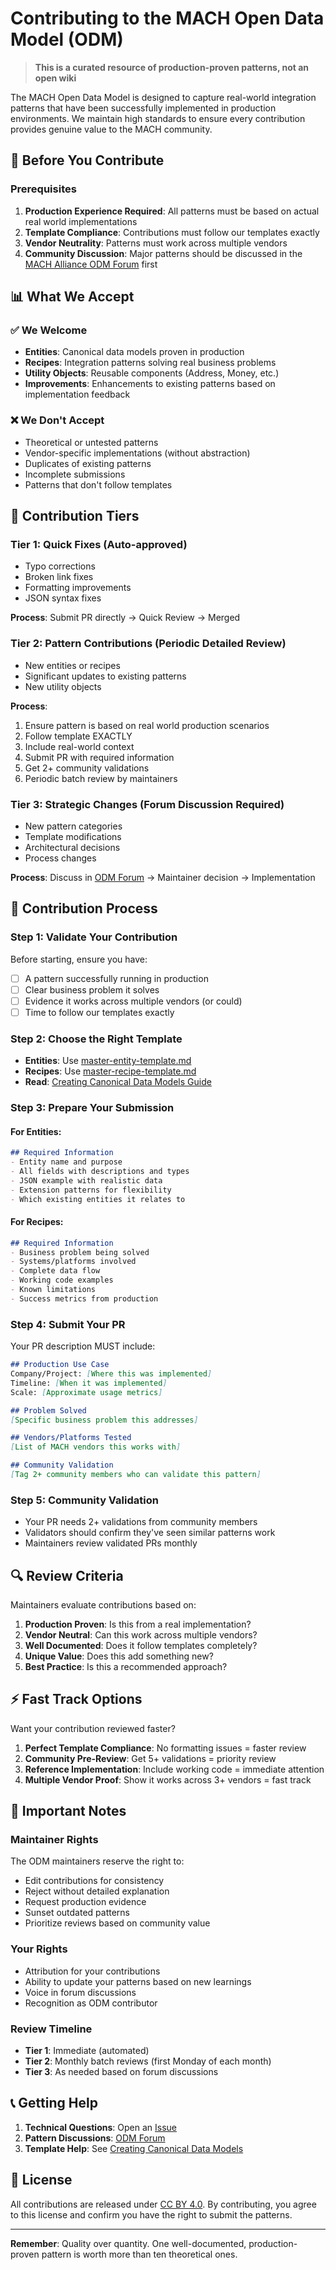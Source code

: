 
# Contributing to the MACH Open Data Model (ODM)

> **This is a curated resource of production-proven patterns, not an open wiki**

The MACH Open Data Model is designed to capture real-world integration patterns that have been successfully implemented in production environments. We maintain high standards to ensure every contribution provides genuine value to the MACH community.

## 🎯 Before You Contribute

### Prerequisites
1. **Production Experience Required**: All patterns must be based on actual real world implementations
2. **Template Compliance**: Contributions must follow our templates exactly
3. **Vendor Neutrality**: Patterns must work across multiple vendors
4. **Community Discussion**: Major patterns should be discussed in the [MACH Alliance ODM Forum](https://community.machalliance.org/home/forum/boards/special-programs-ous?topicId=684876b4b4047405d2cd909e&topicName=Open%20Data%20Model) first

## 📊 What We Accept

### ✅ We Welcome
- **Entities**: Canonical data models proven in production
- **Recipes**: Integration patterns solving real business problems
- **Utility Objects**: Reusable components (Address, Money, etc.)
- **Improvements**: Enhancements to existing patterns based on implementation feedback

### ❌ We Don't Accept
- Theoretical or untested patterns
- Vendor-specific implementations (without abstraction)
- Duplicates of existing patterns
- Incomplete submissions
- Patterns that don't follow templates

## 🚦 Contribution Tiers

### Tier 1: Quick Fixes (Auto-approved)
- Typo corrections
- Broken link fixes
- Formatting improvements
- JSON syntax fixes

**Process**: Submit PR directly → Quick Review → Merged

### Tier 2: Pattern Contributions (Periodic Detailed Review)
- New entities or recipes
- Significant updates to existing patterns
- New utility objects

**Process**:
1. Ensure pattern is based on real world production scenarios
2. Follow template EXACTLY
3. Include real-world context
4. Submit PR with required information
5. Get 2+ community validations
6. Periodic batch review by maintainers

### Tier 3: Strategic Changes (Forum Discussion Required)
- New pattern categories
- Template modifications
- Architectural decisions
- Process changes

**Process**: Discuss in [ODM Forum](https://community.machalliance.org/home/forum/boards/special-programs-ous?topicId=684876b4b4047405d2cd909e&topicName=Open%20Data%20Model) → Maintainer decision → Implementation

## 📝 Contribution Process

### Step 1: Validate Your Contribution
Before starting, ensure you have:
- [ ] A pattern successfully running in production
- [ ] Clear business problem it solves
- [ ] Evidence it works across multiple vendors (or could)
- [ ] Time to follow our templates exactly

### Step 2: Choose the Right Template
- **Entities**: Use [master-entity-template.md](templates/master-entity-template.md)
- **Recipes**: Use [master-recipe-template.md](templates/master-recipe-template.md)
- **Read**: [Creating Canonical Data Models Guide](templates/creating-canonical-data-models.md)

### Step 3: Prepare Your Submission

#### For Entities:
```markdown
## Required Information
- Entity name and purpose
- All fields with descriptions and types
- JSON example with realistic data
- Extension patterns for flexibility
- Which existing entities it relates to
```

#### For Recipes:
```markdown
## Required Information
- Business problem being solved
- Systems/platforms involved
- Complete data flow
- Working code examples
- Known limitations
- Success metrics from production
```

### Step 4: Submit Your PR

Your PR description MUST include:
```markdown
## Production Use Case
Company/Project: [Where this was implemented]
Timeline: [When it was implemented]
Scale: [Approximate usage metrics]

## Problem Solved
[Specific business problem this addresses]

## Vendors/Platforms Tested
[List of MACH vendors this works with]

## Community Validation
[Tag 2+ community members who can validate this pattern]
```

### Step 5: Community Validation
- Your PR needs 2+ validations from community members
- Validators should confirm they've seen similar patterns work
- Maintainers review validated PRs monthly

## 🔍 Review Criteria

Maintainers evaluate contributions based on:

1. **Production Proven**: Is this from a real implementation?
2. **Vendor Neutral**: Can this work across multiple vendors?
3. **Well Documented**: Does it follow templates completely?
4. **Unique Value**: Does this add something new?
5. **Best Practice**: Is this a recommended approach?

## ⚡ Fast Track Options

Want your contribution reviewed faster?

1. **Perfect Template Compliance**: No formatting issues = faster review
2. **Community Pre-Review**: Get 5+ validations = priority review
3. **Reference Implementation**: Include working code = immediate attention
4. **Multiple Vendor Proof**: Show it works across 3+ vendors = fast track

## 🚨 Important Notes

### Maintainer Rights
The ODM maintainers reserve the right to:
- Edit contributions for consistency
- Reject without detailed explanation
- Request production evidence
- Sunset outdated patterns
- Prioritize reviews based on community value

### Your Rights
- Attribution for your contributions
- Ability to update your patterns based on new learnings
- Voice in forum discussions
- Recognition as ODM contributor

### Review Timeline
- **Tier 1**: Immediate (automated)
- **Tier 2**: Monthly batch reviews (first Monday of each month)
- **Tier 3**: As needed based on forum discussions

## 📞 Getting Help

1. **Technical Questions**: Open an [Issue](https://github.com/machalliance/standards/issues/new)
2. **Pattern Discussions**: [ODM Forum](https://community.machalliance.org/home/forum/boards/special-programs-ous?topicId=684876b4b4047405d2cd909e&topicName=Open%20Data%20Model)
3. **Template Help**: See [Creating Canonical Data Models](templates/creating-canonical-data-models.md)

## 📜 License

All contributions are released under [CC BY 4.0](../LICENSE). By contributing, you agree to this license and confirm you have the right to submit the patterns.

---

**Remember**: Quality over quantity. One well-documented, production-proven pattern is worth more than ten theoretical ones.
